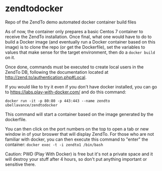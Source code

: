 # zendtodocker
Repo of the ZendTo demo automated docker container build files

As of now, the container only prepares a basic Centos 7 container to receive the ZendTo installation.  Once final, what one would have to do to build a Docker image (and eventually run a Docker container based on this image) is to clone the repo (or get the Dockerfile), set the variables to values that make sense for the target environment, then do a `docker build` on it.

Once done, commands must be executed to create local users in the ZendTo DB, following the documentation located at http://zend.to/authentication.php#Local.

If you would like to try it even if you don't have docker installed, you can go to https://labs.play-with-docker.com/ and do this command:

``docker run -it -p 80:80 -p 443:443 --name zendto ubellavance/zendtodocker``

This command will start a container based on the image generated by the dockerfile.

You can then click on the port numbers on the top to open a tab or new window in of your broswer that will display ZendTo.  For those who are not familiar with docker, you can then execute this command to "enter" the container: ``docker exec -t -i zendto1 /bin/bash``

Caution: PWD (Play With Docker) is free but it's not a private space and it will destroy your stuff after 4 hours, so don't put anything important or sensitive there.
